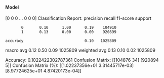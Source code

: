 #### Model
[0 0 0 ... 0 0 0]
Classification Report:
              precision    recall  f1-score   support

           0       0.10      1.00      0.19    104910
           1       0.13      0.00      0.00    920899

    accuracy                           0.10   1025809
   macro avg       0.12      0.50      0.09   1025809
weighted avg       0.13      0.10      0.02   1025809

Accuracy: 0.1022422302787361
Confusion Matrix:
[[104876     34]
 [920894      5]]
Confusion Matrix (%):
[[1.02237356e+01 3.31445717e-03]
 [8.97724625e+01 4.87420173e-04]]
